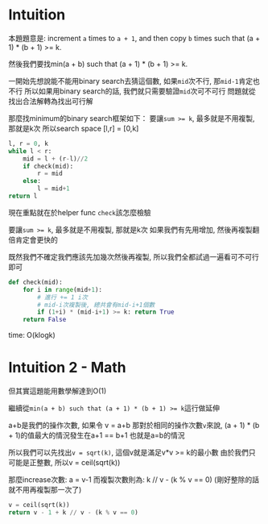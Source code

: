 # Intuition

本題題意是:
increment `a` times to `a + 1`,
and then copy `b` times such that (a + 1) * (b + 1) >= k.

然後我們要找min(a + b) such that (a + 1) * (b + 1) >= k.

一開始先想說能不能用binary search去猜這個數, 如果`mid`次不行, 那`mid-1`肯定也不行
所以如果用binary search的話, 我們就只需要驗證`mid`次可不可行
問題就從找出合法解轉為找出可行解

那麼找minimum的binary search框架如下：
要讓`sum >= k`, 最多就是不用複製, 那就是k次
所以search space [l,r] = [0,k]

```py
l, r = 0, k
while l < r:
    mid = l + (r-l)//2
    if check(mid):
        r = mid
    else:
        l = mid+1
return l
```

現在重點就在於helper func `check`該怎麼檢驗

要讓`sum >= k`, 最多就是不用複製, 那就是k次
如果我們有先用增加, 然後再複製翻倍肯定會更快的

既然我們不確定我們應該先加幾次然後再複製, 所以我們全都試過一遍看可不可行即可

```py
def check(mid):
    for i in range(mid+1):
        # 進行 += 1 i次
        # mid-i次複製後, 總共會有mid-i+1個數
        if (1+i) * (mid-i+1) >= k: return True
    return False
```

time: O(klogk)

# Intuition 2 - Math

但其實這題能用數學解達到O(1)

繼續從`min(a + b) such that (a + 1) * (b + 1) >= k`這行做延伸

a+b是我們的操作次數, 如果令 v = a+b
那對於相同的操作次數`v`來說, (a + 1) * (b + 1)的值最大的情況發生在a+1 == b+1
也就是a=b的情況

所以我們可以先找出`v = sqrt(k)`, 這個v就是滿足v*v >= k的最小數
由於我們只可能是正整數, 所以v = ceil(sqrt(k))

那麼increase次數: a = v-1
而複製次數則為: k // v - (k % v == 0) (剛好整除的話就不用再複製那一次了)

```py
v = ceil(sqrt(k))
return v - 1 + k // v - (k % v == 0)
```